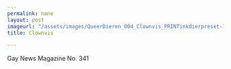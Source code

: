```yaml
---
permalink: none
layout: post
imageurl: "/assets/images/QueerDieren_004_Clownvis_PRINTinkdierpreset-1.jpg"
title: Clownvis

---
```


Gay News Magazine No. 341

